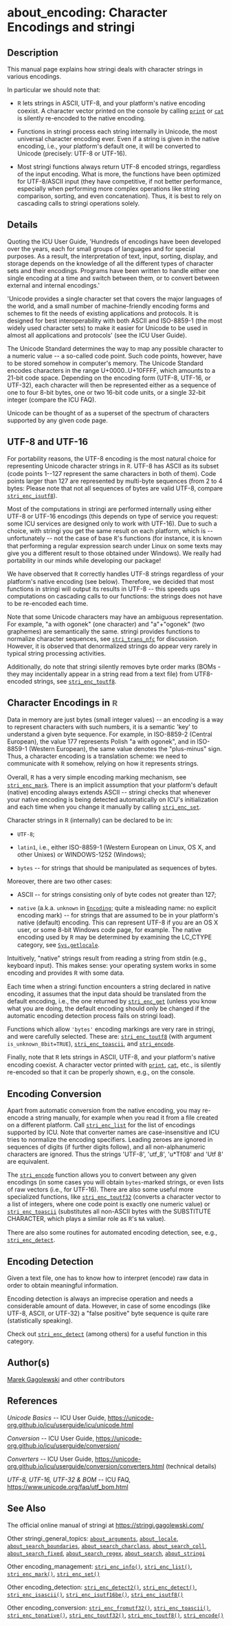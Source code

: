 # about_encoding: Character Encodings and <span class="pkg">stringi</span>

## Description

This manual page explains how <span class="pkg">stringi</span> deals with character strings in various encodings.

In particular we should note that:

-   <span style="font-family: Courier New, Courier; color: #666666;">**R**</span> lets strings in ASCII, UTF-8, and your platform\'s native encoding coexist. A character vector printed on the console by calling [`print`](https://stat.ethz.ch/R-manual/R-devel/library/base/html/print.html) or [`cat`](https://stat.ethz.ch/R-manual/R-devel/library/base/html/cat.html) is silently re-encoded to the native encoding.

-   Functions in <span class="pkg">stringi</span> process each string internally in Unicode, the most universal character encoding ever. Even if a string is given in the native encoding, i.e., your platform\'s default one, it will be converted to Unicode (precisely: UTF-8 or UTF-16).

-   Most <span class="pkg">stringi</span> functions always return UTF-8 encoded strings, regardless of the input encoding. What is more, the functions have been optimized for UTF-8/ASCII input (they have competitive, if not better performance, especially when performing more complex operations like string comparison, sorting, and even concatenation). Thus, it is best to rely on cascading calls to <span class="pkg">stringi</span> operations solely.

## Details

Quoting the ICU User Guide, \'Hundreds of encodings have been developed over the years, each for small groups of languages and for special purposes. As a result, the interpretation of text, input, sorting, display, and storage depends on the knowledge of all the different types of character sets and their encodings. Programs have been written to handle either one single encoding at a time and switch between them, or to convert between external and internal encodings.\'

\'Unicode provides a single character set that covers the major languages of the world, and a small number of machine-friendly encoding forms and schemes to fit the needs of existing applications and protocols. It is designed for best interoperability with both ASCII and ISO-8859-1 (the most widely used character sets) to make it easier for Unicode to be used in almost all applications and protocols\' (see the ICU User Guide).

The Unicode Standard determines the way to map any possible character to a numeric value -- a so-called code point. Such code points, however, have to be stored somehow in computer\'s memory. The Unicode Standard encodes characters in the range U+0000..U+10FFFF, which amounts to a 21-bit code space. Depending on the encoding form (UTF-8, UTF-16, or UTF-32), each character will then be represented either as a sequence of one to four 8-bit bytes, one or two 16-bit code units, or a single 32-bit integer (compare the ICU FAQ).

Unicode can be thought of as a superset of the spectrum of characters supported by any given code page.

## UTF-8 and UTF-16

For portability reasons, the UTF-8 encoding is the most natural choice for representing Unicode character strings in <span style="font-family: Courier New, Courier; color: #666666;">**R**</span>. UTF-8 has ASCII as its subset (code points 1--127 represent the same characters in both of them). Code points larger than 127 are represented by multi-byte sequences (from 2 to 4 bytes: Please note that not all sequences of bytes are valid UTF-8, compare [`stri_enc_isutf8`](stri_enc_isutf8.md)).

Most of the computations in <span class="pkg">stringi</span> are performed internally using either UTF-8 or UTF-16 encodings (this depends on type of service you request: some <span class="pkg">ICU</span> services are designed only to work with UTF-16). Due to such a choice, with <span class="pkg">stringi</span> you get the same result on each platform, which is -- unfortunately -- not the case of base <span style="font-family: Courier New, Courier; color: #666666;">**R**</span>\'s functions (for instance, it is known that performing a regular expression search under Linux on some texts may give you a different result to those obtained under Windows). We really had portability in our minds while developing our package!

We have observed that <span style="font-family: Courier New, Courier; color: #666666;">**R**</span> correctly handles UTF-8 strings regardless of your platform\'s native encoding (see below). Therefore, we decided that most functions in <span class="pkg">stringi</span> will output its results in UTF-8 -- this speeds ups computations on cascading calls to our functions: the strings does not have to be re-encoded each time.

Note that some Unicode characters may have an ambiguous representation. For example, "a with ogonek" (one character) and "a"+"ogonek" (two graphemes) are semantically the same. <span class="pkg">stringi</span> provides functions to normalize character sequences, see [`stri_trans_nfc`](stri_trans_nf.md) for discussion. However, it is observed that denormalized strings do appear very rarely in typical string processing activities.

Additionally, do note that <span class="pkg">stringi</span> silently removes byte order marks (BOMs - they may incidentally appear in a string read from a text file) from UTF8-encoded strings, see [`stri_enc_toutf8`](stri_enc_toutf8.md).

## Character Encodings in <span style="font-family: Courier New, Courier; color: #666666;">**R**</span>

Data in memory are just bytes (small integer values) -- an en*coding* is a way to represent characters with such numbers, it is a semantic \'key\' to understand a given byte sequence. For example, in ISO-8859-2 (Central European), the value 177 represents Polish "a with ogonek", and in ISO-8859-1 (Western European), the same value denotes the "plus-minus" sign. Thus, a character encoding is a translation scheme: we need to communicate with <span style="font-family: Courier New, Courier; color: #666666;">**R**</span> somehow, relying on how it represents strings.

Overall, <span style="font-family: Courier New, Courier; color: #666666;">**R**</span> has a very simple encoding marking mechanism, see [`stri_enc_mark`](stri_enc_mark.md). There is an implicit assumption that your platform\'s default (native) encoding always extends ASCII -- <span class="pkg">stringi</span> checks that whenever your native encoding is being detected automatically on <span class="pkg">ICU</span>\'s initialization and each time when you change it manually by calling [`stri_enc_set`](stri_enc_set.md).

Character strings in <span style="font-family: Courier New, Courier; color: #666666;">**R**</span> (internally) can be declared to be in:

-   `UTF-8`;

-   `latin1`, i.e., either ISO-8859-1 (Western European on Linux, OS X, and other Unixes) or WINDOWS-1252 (Windows);

-   `bytes` -- for strings that should be manipulated as sequences of bytes.

Moreover, there are two other cases:

-   ASCII -- for strings consisting only of byte codes not greater than 127;

-   `native` (a.k.a. `unknown` in [`Encoding`](https://stat.ethz.ch/R-manual/R-devel/library/base/html/Encoding.html); quite a misleading name: no explicit encoding mark) -- for strings that are assumed to be in your platform\'s native (default) encoding. This can represent UTF-8 if you are an OS X user, or some 8-bit Windows code page, for example. The native encoding used by <span style="font-family: Courier New, Courier; color: #666666;">**R**</span> may be determined by examining the LC_CTYPE category, see [`Sys.getlocale`](https://stat.ethz.ch/R-manual/R-devel/library/base/html/locales.html).

Intuitively, "native" strings result from reading a string from stdin (e.g., keyboard input). This makes sense: your operating system works in some encoding and provides <span style="font-family: Courier New, Courier; color: #666666;">**R**</span> with some data.

Each time when a <span class="pkg">stringi</span> function encounters a string declared in native encoding, it assumes that the input data should be translated from the default encoding, i.e., the one returned by [`stri_enc_get`](stri_enc_set.md) (unless you know what you are doing, the default encoding should only be changed if the automatic encoding detection process fails on <span class="pkg">stringi</span> load).

Functions which allow `'bytes'` encoding markings are very rare in <span class="pkg">stringi</span>, and were carefully selected. These are: [`stri_enc_toutf8`](stri_enc_toutf8.md) (with argument `is_unknown_8bit=TRUE`), [`stri_enc_toascii`](stri_enc_toascii.md), and [`stri_encode`](stri_encode.md).

Finally, note that <span style="font-family: Courier New, Courier; color: #666666;">**R**</span> lets strings in ASCII, UTF-8, and your platform\'s native encoding coexist. A character vector printed with [`print`](https://stat.ethz.ch/R-manual/R-devel/library/base/html/print.html), [`cat`](https://stat.ethz.ch/R-manual/R-devel/library/base/html/cat.html), etc., is silently re-encoded so that it can be properly shown, e.g., on the console.

## Encoding Conversion

Apart from automatic conversion from the native encoding, you may re-encode a string manually, for example when you read it from a file created on a different platform. Call [`stri_enc_list`](stri_enc_list.md) for the list of encodings supported by <span class="pkg">ICU</span>. Note that converter names are case-insensitive and <span class="pkg">ICU</span> tries to normalize the encoding specifiers. Leading zeroes are ignored in sequences of digits (if further digits follow), and all non-alphanumeric characters are ignored. Thus the strings \'UTF-8\', \'utf_8\', \'u\*Tf08\' and \'Utf 8\' are equivalent.

The [`stri_encode`](stri_encode.md) function allows you to convert between any given encodings (in some cases you will obtain `bytes`-marked strings, or even lists of raw vectors (i.e., for UTF-16). There are also some useful more specialized functions, like [`stri_enc_toutf32`](stri_enc_toutf32.md) (converts a character vector to a list of integers, where one code point is exactly one numeric value) or [`stri_enc_toascii`](stri_enc_toascii.md) (substitutes all non-ASCII bytes with the SUBSTITUTE CHARACTER, which plays a similar role as <span style="font-family: Courier New, Courier; color: #666666;">**R**</span>\'s `NA` value).

There are also some routines for automated encoding detection, see, e.g., [`stri_enc_detect`](stri_enc_detect.md).

## Encoding Detection

Given a text file, one has to know how to interpret (encode) raw data in order to obtain meaningful information.

Encoding detection is always an imprecise operation and needs a considerable amount of data. However, in case of some encodings (like UTF-8, ASCII, or UTF-32) a "false positive" byte sequence is quite rare (statistically speaking).

Check out [`stri_enc_detect`](stri_enc_detect.md) (among others) for a useful function in this category.

## Author(s)

[Marek Gagolewski](https://www.gagolewski.com/) and other contributors

## References

*Unicode Basics* -- ICU User Guide, <https://unicode-org.github.io/icu/userguide/icu/unicode.html>

*Conversion* -- ICU User Guide, <https://unicode-org.github.io/icu/userguide/conversion/>

*Converters* -- ICU User Guide, <https://unicode-org.github.io/icu/userguide/conversion/converters.html> (technical details)

*UTF-8, UTF-16, UTF-32 & BOM* -- ICU FAQ, <https://www.unicode.org/faq/utf_bom.html>

## See Also

The official online manual of <span class="pkg">stringi</span> at <https://stringi.gagolewski.com/>

Other stringi_general_topics: [`about_arguments`](about_arguments.md), [`about_locale`](about_locale.md), [`about_search_boundaries`](about_search_boundaries.md), [`about_search_charclass`](about_search_charclass.md), [`about_search_coll`](about_search_coll.md), [`about_search_fixed`](about_search_fixed.md), [`about_search_regex`](about_search_regex.md), [`about_search`](about_search.md), [`about_stringi`](about_stringi.md)

Other encoding_management: [`stri_enc_info()`](stri_enc_info.md), [`stri_enc_list()`](stri_enc_list.md), [`stri_enc_mark()`](stri_enc_mark.md), [`stri_enc_set()`](stri_enc_set.md)

Other encoding_detection: [`stri_enc_detect2()`](stri_enc_detect2.md), [`stri_enc_detect()`](stri_enc_detect.md), [`stri_enc_isascii()`](stri_enc_isascii.md), [`stri_enc_isutf16be()`](stri_enc_isutf16.md), [`stri_enc_isutf8()`](stri_enc_isutf8.md)

Other encoding_conversion: [`stri_enc_fromutf32()`](stri_enc_fromutf32.md), [`stri_enc_toascii()`](stri_enc_toascii.md), [`stri_enc_tonative()`](stri_enc_tonative.md), [`stri_enc_toutf32()`](stri_enc_toutf32.md), [`stri_enc_toutf8()`](stri_enc_toutf8.md), [`stri_encode()`](stri_encode.md)
